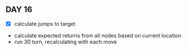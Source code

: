 ## DAY 16
- [x] calculate jumps to target
- calculate expected returns from all nodes based on current location
- run 30 turn, recalculating with each move
